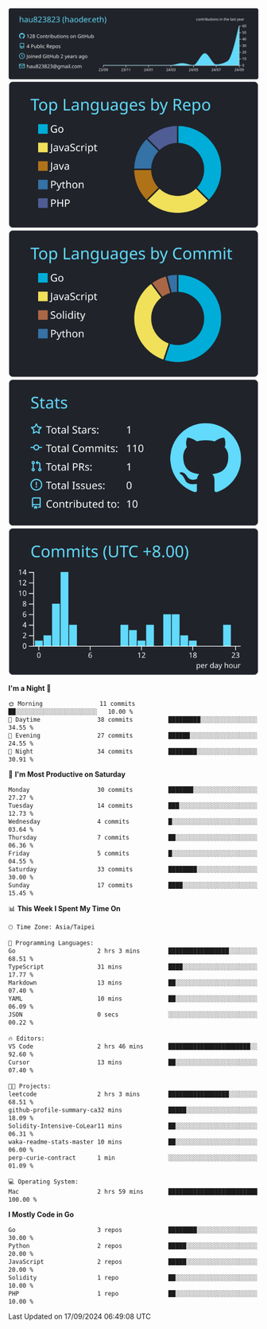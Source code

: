 [![](https://raw.githubusercontent.com/hau823823/hau823823/master/profile-summary-card-output/react/0-profile-details.svg)](https://github.com/vn7n24fzkq/github-profile-summary-cards)
[![](https://raw.githubusercontent.com/hau823823/hau823823/master/profile-summary-card-output/react/1-repos-per-language.svg)](https://github.com/vn7n24fzkq/github-profile-summary-cards) [![](https://raw.githubusercontent.com/hau823823/hau823823/master/profile-summary-card-output/react/2-most-commit-language.svg)](https://github.com/vn7n24fzkq/github-profile-summary-cards)
[![](https://raw.githubusercontent.com/hau823823/hau823823/master/profile-summary-card-output/react/3-stats.svg)](https://github.com/vn7n24fzkq/github-profile-summary-cards) [![](https://raw.githubusercontent.com/hau823823/hau823823/master/profile-summary-card-output/react/4-productive-time.svg)](https://github.com/vn7n24fzkq/github-profile-summary-cards)

<!--START_SECTION:waka-->
**I'm a Night 🦉** 

```text
🌞 Morning                11 commits          ██░░░░░░░░░░░░░░░░░░░░░░░   10.00 % 
🌆 Daytime                38 commits          █████████░░░░░░░░░░░░░░░░   34.55 % 
🌃 Evening                27 commits          ██████░░░░░░░░░░░░░░░░░░░   24.55 % 
🌙 Night                  34 commits          ████████░░░░░░░░░░░░░░░░░   30.91 % 
```
📅 **I'm Most Productive on Saturday** 

```text
Monday                   30 commits          ███████░░░░░░░░░░░░░░░░░░   27.27 % 
Tuesday                  14 commits          ███░░░░░░░░░░░░░░░░░░░░░░   12.73 % 
Wednesday                4 commits           █░░░░░░░░░░░░░░░░░░░░░░░░   03.64 % 
Thursday                 7 commits           ██░░░░░░░░░░░░░░░░░░░░░░░   06.36 % 
Friday                   5 commits           █░░░░░░░░░░░░░░░░░░░░░░░░   04.55 % 
Saturday                 33 commits          ████████░░░░░░░░░░░░░░░░░   30.00 % 
Sunday                   17 commits          ████░░░░░░░░░░░░░░░░░░░░░   15.45 % 
```


📊 **This Week I Spent My Time On** 

```text
🕑︎ Time Zone: Asia/Taipei

💬 Programming Languages: 
Go                       2 hrs 3 mins        █████████████████░░░░░░░░   68.51 % 
TypeScript               31 mins             ████░░░░░░░░░░░░░░░░░░░░░   17.77 % 
Markdown                 13 mins             ██░░░░░░░░░░░░░░░░░░░░░░░   07.40 % 
YAML                     10 mins             ██░░░░░░░░░░░░░░░░░░░░░░░   06.09 % 
JSON                     0 secs              ░░░░░░░░░░░░░░░░░░░░░░░░░   00.22 % 

🔥 Editors: 
VS Code                  2 hrs 46 mins       ███████████████████████░░   92.60 % 
Cursor                   13 mins             ██░░░░░░░░░░░░░░░░░░░░░░░   07.40 % 

🐱‍💻 Projects: 
leetcode                 2 hrs 3 mins        █████████████████░░░░░░░░   68.51 % 
github-profile-summary-ca32 mins             █████░░░░░░░░░░░░░░░░░░░░   18.09 % 
Solidity-Intensive-CoLear11 mins             ██░░░░░░░░░░░░░░░░░░░░░░░   06.31 % 
waka-readme-stats-master 10 mins             ██░░░░░░░░░░░░░░░░░░░░░░░   06.00 % 
perp-curie-contract      1 min               ░░░░░░░░░░░░░░░░░░░░░░░░░   01.09 % 

💻 Operating System: 
Mac                      2 hrs 59 mins       █████████████████████████   100.00 % 
```

**I Mostly Code in Go** 

```text
Go                       3 repos             ████████░░░░░░░░░░░░░░░░░   30.00 % 
Python                   2 repos             █████░░░░░░░░░░░░░░░░░░░░   20.00 % 
JavaScript               2 repos             █████░░░░░░░░░░░░░░░░░░░░   20.00 % 
Solidity                 1 repo              ██░░░░░░░░░░░░░░░░░░░░░░░   10.00 % 
PHP                      1 repo              ██░░░░░░░░░░░░░░░░░░░░░░░   10.00 % 
```




 Last Updated on 17/09/2024 06:49:08 UTC
<!--END_SECTION:waka-->
